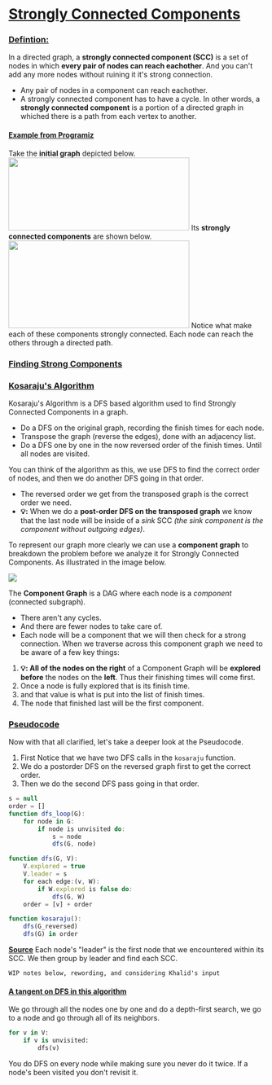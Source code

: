 # <u>Strongly Connected Components</u>
### <u>Defintion:</u>
In a directed graph, a **strongly connected component (SCC)** is a set of nodes in which **every pair of nodes can reach eachother**. And you can't add any more nodes without ruining it it's strong connection. 
* Any pair of nodes in a component can reach eachother.
* A strongly connected component has to have a cycle. 
In other words, a **strongly connected component** is a portion of a directed graph in whiched there is a path from each vertex to another.
#### <u>Example from Programiz</u>
Take the **initial graph** depicted below.
<img src="https://cdn.programiz.com/sites/tutorial2program/files/scc-initial-graph.png" width="355" height="143"/>
Its **strongly connected components** are shown below.
<img src="https://cdn.programiz.com/sites/tutorial2program/files/scc-strongly-connected-components.png" width="355" height="172"/>
Notice what make each of these components strongly connected. Each node can reach the others through a directed path.
### <u>Finding Strong Components</u>
### <u>Kosaraju's Algorithm</u>
Kosaraju's Algorithm is a DFS based algorithm used to find Strongly Connected Components in a graph. 
* Do a DFS on the original graph, recording the finish times for each node.
* Transpose the graph (reverse the edges), done with an adjacency list.
* Do a DFS one by one in the now reversed order of the finish times. Until all nodes are visited.

You can think of the algorithm as this, we use DFS to find the correct order of nodes, and then we do another DFS going in that order.
* The reversed order we get from the transposed graph is the correct order we need. 
* **💡:** When we do a **post-order DFS on the transposed graph** we know that the last node will be inside of a *sink* SCC *(the sink component is the component without outgoing edges)*.

To represent our graph more clearly we can use a **component graph** to breakdown the problem before we analyze it for Strongly Connected Components. As illustrated in the image below.

<img src="https://media.discordapp.net/attachments/896545105480142864/1050135214128648292/image.png?width=891&height=669"/>

The **Component Graph** is a DAG where each node is a *component* (connected subgraph). 
* There aren't any cycles.
* And there are fewer nodes to take care of.
* Each node will be a component that we will then check for a strong connection.
When we traverse across this component graph we need to be aware of a few key things:
1. **💡: All of the nodes on the right** of a Component Graph will be **explored before** the nodes on the **left**. Thus their finishing times will come first.
2. Once a node is fully explored that is its finish time.
3. and that value is what is put into the list of finish times.
4. The node that finished last will be the first component.

### <u>Pseudocode</u>
Now with that all clarified, let's take a deeper look at the Pseudocode.
1. First Notice that we have two DFS calls in the `kosaraju` function. 
2. We do a postorder DFS on the reversed graph first to get the correct order. 
3. Then we do the second DFS pass going in that order.
```javascript
s = null
order = []
function dfs_loop(G):
	for node in G:
		if node is unvisited do:
			s = node
			dfs(G, node)

function dfs(G, V):
	V.explored = true
	V.leader = s
	for each edge:(v, W):
		if W.explored is false do:
			dfs(G, W)
	order = [v] + order

function kosaraju():
	dfs(G_reversed)
	dfs(G) in order
```
**[Source](https://hassamuddin.com/blog/kosaraju/ "https://hassamuddin.com/blog/kosaraju/")**
Each node's "leader" is the first node that we encountered within its SCC. We then group by leader and find each SCC.

`WIP notes below, rewording, and considering Khalid's input`
#### <u>A tangent on DFS in this algorithm</u>
We go through all the nodes one by one and do a depth-first search, we go to a node and go through all of its neighbors. 
```python
for v in V:
	if v is unvisited:
		dfs(v)
```
You do DFS on every node while making sure you never do it twice. If a node's been visited you don't revisit it.
